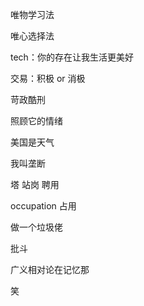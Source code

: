唯物学习法

唯心选择法

tech：你的存在让我生活更美好

交易：积极 or 消极

苛政酷刑

照顾它的情绪

美国是天气

我叫垄断

塔 站岗 聘用

occupation 占用

做一个垃圾佬

批斗

广义相对论在记忆那

笑